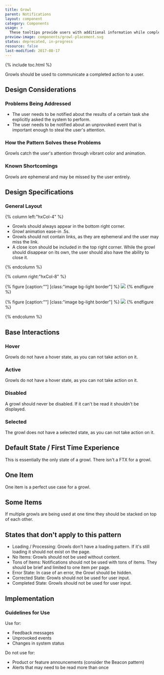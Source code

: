 ```yaml
---
title: Growl
parent: Notifications
layout: component
category: Components
usage: >
  These tooltips provide users with additional information while completing tasks and alert them to new features.
preview-image: components/growl-placement.svg
status: deprecated, in-progress
resource: false
last-modified: 2017-08-17
---
```


{% include toc.html %}

<section class="static-section" markdown="1">

Growls should be used to communicate a completed action to a user.

## Design Considerations

### Problems Being Addressed

-   The user needs to be notified about the results of a certain task she explicitly asked the system to perform.
-   The user needs to be notified about an unprovoked event that is important enough to steal the user's attention.

### How the Pattern Solves these Problems

Growls catch the user's attention through vibrant color and animation.

### Known Shortcomings

Growls are ephemeral and may be missed by the user entirely.

</section>

<section class="static-section" markdown="1">

## Design Specifications

### General Layout

<div class="hxRow"  markdown="1">

{% column left:"hxCol-4" %}

-   Growls should always appear in the bottom right corner.
-   Growl animation ease-in .5s.
-   Growls should not contain links, as they are ephemeral and the user may miss the link.
-   A close icon should be included in the top right corner. While the growl should disappear on its own, the user should also have the ability to close it.

{% endcolumn %}

{% column right:"hxCol-8" %}

{% figure [caption:""] [class:"image bg-light border"] %}
![]({{site.cdn_url}}/img/components/growl-specs.svg)
{% endfigure %}

{% figure [caption:""] [class:"image bg-light border"] %}
![]({{site.cdn_url}}/img/components/growl-placement.svg)
{% endfigure %}

{% endcolumn %}

</div>

</section>

<section class="static-section" markdown="1">

## Base Interactions

### Hover

Growls do not have a hover state, as you can not take action on it.

### Active

Growls do not have a hover state, as you can not take action on it.

### Disabled

A growl should never be disabled. If it can't be read it shouldn't be displayed.

### Selected

The growl does not have a selected state, as you can not take action on it.

</section>

<section class="static-section" markdown="1">

## Default State / First Time Experience

This is essentially the only state of a growl. There isn't a FTX for a growl.

</section>

<section class="static-section" markdown="1">

## One Item

One item is a perfect use case for a growl.

</section>

<section class="static-section" markdown="1">

## Some Items

If multiple growls are being used at one time they should be stacked on top of each other.

</section>

<section class="static-section" markdown="1">

## States that don't apply to this pattern

- Loading / Processing: Growls don't have a loading pattern. If it's still loading it should not exist on the page.
- No Items: Growls should not be used without content.
- Tons of Items: Notifications should not be used with tons of items. They should be brief and limited to one item per page.
- Error State: In case of an error, the Growl should be hidden.
- Corrected State: Growls should not be used for user input.
- Completed State: Growls should not be used for user input.

</section>

<section class="static-section" markdown="1">

## Implementation

### Guidelines for Use

Use for:

- Feedback messages
- Unprovoked events
- Changes in system status

Do not use for:

- Product or feature announcements (consider the Beacon pattern)
- Alerts that may need to be read more than once

</section>
